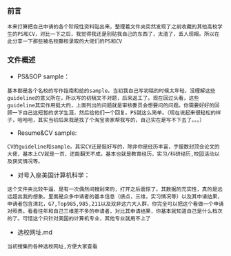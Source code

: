 ### 前言
```
本来打算把自己申请的各个阶段性资料贴出来，整理着文件夹突然发现了之前收藏的其他高校学生的PS和CV，对比一下之后，我觉得我还是别贴我自己的东西了，太渣了，丢人现眼。所以在此分享一下那些被名校藤校录取的大佬们的PS和CV
```

### 文件概述

- PS&SOP sample：
```
基本都是各个名校的写作指南和给的sample。当初我自己写初稿的时候太年轻，没理解这些guideline的意义所在，所以写的初稿文不对题，后来返工了。现在回过头看，这些guideline其实作用挺大的，上面列出的问题就是审核委员会想要问的问题。你需要好好的回顾一下自己这短暂的求学生涯，然后给他们一个回复。PS就这么简单。（现在说起来很轻松的样子，哈哈哈，其实当初后来我是找了个淘宝卖家帮我写的，自己实在是写不下去了。。。）
```

- Resume&CV sample:
```
CV的guideline和sample。其实CV还是挺好写的，除非你是经历丰富，手握数封顶会论文的大佬，基本上CV就是一页，还能翻天不成。基本也就是教育经历，实习/科研经历,校园活动以及获奖情况等。
```

- 对号入座美国计算机科学：
```
这个文件夹比较牛逼，是有一次偶然间搜刮来的，打开之后震惊了。其数据的充实性，真的是远远超出我的想象。里面是众多申请者的基本信息（绩点，三维，实习情况等）以及其申请结果，申请者包含清北，G7,Top985,985,211以及双非这六大人群，你完全可以把这个看做一个申请对照表。看看往年和自己三维差不多的申请者，对比其申请结果，你基本就知道自己是什么档次的了。可惜这个只针对美国的计算机专业，其他专业就用不上了
```


- 选校网址.md
```
当初搜集的各种选校网址,方便大家查看
```
